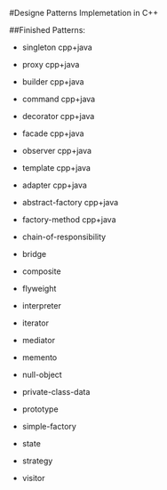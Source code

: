 #Designe Patterns Implemetation in C++

##Finished Patterns:

* singleton	cpp+java
* proxy		cpp+java
* builder	cpp+java
* command	cpp+java
* decorator	cpp+java
* facade	cpp+java
* observer	cpp+java
* template	cpp+java
* adapter	cpp+java
* abstract-factory	cpp+java
* factory-method	cpp+java

* chain-of-responsibility
* bridge
* composite
* flyweight
* interpreter
* iterator
* mediator
* memento
* null-object
* private-class-data
* prototype
* simple-factory
* state
* strategy
* visitor
